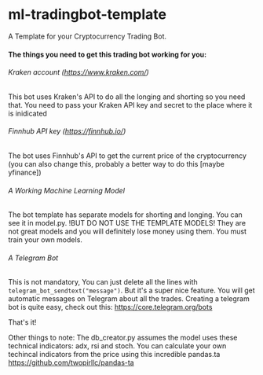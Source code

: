 # ml-tradingbot-template
A Template for your Cryptocurrency Trading Bot. 

#### The things you need to get this trading bot working for you:
###### Kraken account (https://www.kraken.com/)
This bot uses Kraken's API to do all the longing and shorting so you need that. You need to pass your Kraken API key and secret to the place where it is inidicated

###### Finnhub API key (https://finnhub.io/)
The bot uses Finnhub's API to get the current price of the cryptocurrency (you can also change this, probably a better way to do this [maybe yfinance])

###### A Working Machine Learning Model
The bot template has separate models for shorting and longing. You can see it in model.py. !BUT DO NOT USE THE TEMPLATE MODELS! They are not great models and you will definitely lose money using them. You must train your own models.

###### A Telegram Bot
This is not mandatory, You can just delete all the lines with `telegram_bot_sendtext("message")`. But it's a super nice feature. You will get automatic messages on Telegram about all the trades. Creating a telegram bot is quite easy, check out this: https://core.telegram.org/bots

That's it!

Other things to note:
The db_creator.py assumes the model uses these technical indicators: adx, rsi and stoch. You can calculate your own techincal indicators from the price using this incredible pandas.ta https://github.com/twopirllc/pandas-ta

